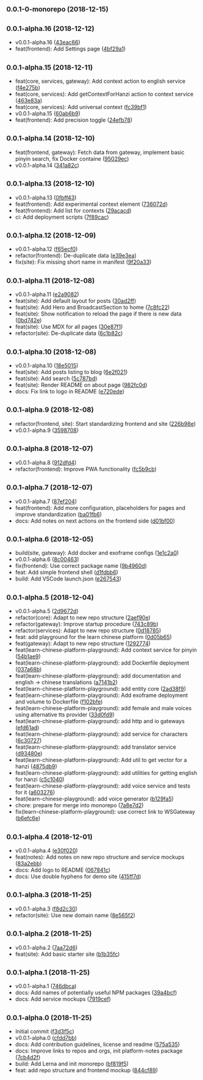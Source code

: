 ## <small>0.0.1-0-monorepo (2018-12-15)</small>




## <small>0.0.1-alpha.16 (2018-12-12)</small>

* v0.0.1-alpha.16 ([43eac66](https://gitlab.com/pojntfx/learn-chinese-platform/commit/43eac66))
* feat(frontend): Add Settings page ([4bf29a1](https://gitlab.com/pojntfx/learn-chinese-platform/commit/4bf29a1))



## <small>0.0.1-alpha.15 (2018-12-11)</small>

* feat(core, services, gateway): Add context action to english service ([f4e275b](https://gitlab.com/pojntfx/learn-chinese-platform/commit/f4e275b))
* feat(core, services): Add getContextForHanzi action to context service ([463e83a](https://gitlab.com/pojntfx/learn-chinese-platform/commit/463e83a))
* feat(core, services): Add universal context ([fc39bf1](https://gitlab.com/pojntfx/learn-chinese-platform/commit/fc39bf1))
* v0.0.1-alpha.15 ([60ab6b9](https://gitlab.com/pojntfx/learn-chinese-platform/commit/60ab6b9))
* feat(frontend): Add precision toggle ([24efb78](https://gitlab.com/pojntfx/learn-chinese-platform/commit/24efb78))



## <small>0.0.1-alpha.14 (2018-12-10)</small>

* feat(frontend, gateway): Fetch data from gateway, implement basic pinyin search, fix Docker containe ([95029ec](https://gitlab.com/pojntfx/learn-chinese-platform/commit/95029ec))
* v0.0.1-alpha.14 ([341a82c](https://gitlab.com/pojntfx/learn-chinese-platform/commit/341a82c))



## <small>0.0.1-alpha.13 (2018-12-10)</small>

* v0.0.1-alpha.13 ([0fbff43](https://gitlab.com/pojntfx/learn-chinese-platform/commit/0fbff43))
* feat(frontend): Add experimental context element ([736072d](https://gitlab.com/pojntfx/learn-chinese-platform/commit/736072d))
* feat(frontend): Add list for contexts ([29acacd](https://gitlab.com/pojntfx/learn-chinese-platform/commit/29acacd))
* ci: Add deployment scripts ([7f89cac](https://gitlab.com/pojntfx/learn-chinese-platform/commit/7f89cac))



## <small>0.0.1-alpha.12 (2018-12-09)</small>

* v0.0.1-alpha.12 ([f65ecf0](https://gitlab.com/pojntfx/learn-chinese-platform/commit/f65ecf0))
* refactor(frontend): De-duplicate data ([e39e3ea](https://gitlab.com/pojntfx/learn-chinese-platform/commit/e39e3ea))
* fix(site): Fix missing short name in manifest ([9f20a33](https://gitlab.com/pojntfx/learn-chinese-platform/commit/9f20a33))



## <small>0.0.1-alpha.11 (2018-12-08)</small>

* v0.0.1-alpha.11 ([e2a9082](https://gitlab.com/pojntfx/learn-chinese-platform/commit/e2a9082))
* feat(site): Add default layout for posts ([30ad2ff](https://gitlab.com/pojntfx/learn-chinese-platform/commit/30ad2ff))
* feat(site): Add Hero and BroadcastSection to home ([7c8fc22](https://gitlab.com/pojntfx/learn-chinese-platform/commit/7c8fc22))
* feat(site): Show notification to reload the page if there is new data ([0bd742e](https://gitlab.com/pojntfx/learn-chinese-platform/commit/0bd742e))
* feat(site): Use MDX for all pages ([30e87f1](https://gitlab.com/pojntfx/learn-chinese-platform/commit/30e87f1))
* refactor(site): De-duplicate data ([6c1b82c](https://gitlab.com/pojntfx/learn-chinese-platform/commit/6c1b82c))



## <small>0.0.1-alpha.10 (2018-12-08)</small>

* v0.0.1-alpha.10 ([18e5015](https://gitlab.com/pojntfx/learn-chinese-platform/commit/18e5015))
* feat(site): Add posts listing to blog ([6e2f021](https://gitlab.com/pojntfx/learn-chinese-platform/commit/6e2f021))
* feat(site): Add search ([5c787bd](https://gitlab.com/pojntfx/learn-chinese-platform/commit/5c787bd))
* feat(site): Render README on about page ([982fc0d](https://gitlab.com/pojntfx/learn-chinese-platform/commit/982fc0d))
* docs: Fix link to logo in README ([e720ede](https://gitlab.com/pojntfx/learn-chinese-platform/commit/e720ede))



## <small>0.0.1-alpha.9 (2018-12-08)</small>

* refactor(frontend, site): Start standardizing frontend and site ([226b98e](https://gitlab.com/pojntfx/learn-chinese-platform/commit/226b98e))
* v0.0.1-alpha.9 ([3598708](https://gitlab.com/pojntfx/learn-chinese-platform/commit/3598708))



## <small>0.0.1-alpha.8 (2018-12-07)</small>

* v0.0.1-alpha.8 ([912dfd4](https://gitlab.com/pojntfx/learn-chinese-platform/commit/912dfd4))
* refactor(frontend): Improve PWA functionality ([fc5b9cb](https://gitlab.com/pojntfx/learn-chinese-platform/commit/fc5b9cb))



## <small>0.0.1-alpha.7 (2018-12-07)</small>

* v0.0.1-alpha.7 ([87ef204](https://gitlab.com/pojntfx/learn-chinese-platform/commit/87ef204))
* feat(frontend): Add more configuration, placeholders for pages and improve standardization ([ba01fb6](https://gitlab.com/pojntfx/learn-chinese-platform/commit/ba01fb6))
* docs: Add notes on next actions on the frontend side ([d01bf00](https://gitlab.com/pojntfx/learn-chinese-platform/commit/d01bf00))



## <small>0.0.1-alpha.6 (2018-12-05)</small>

* build(site, gateway): Add docker and exoframe configs ([1e1c2a0](https://gitlab.com/pojntfx/learn-chinese-platform/commit/1e1c2a0))
* v0.0.1-alpha.6 ([8c00463](https://gitlab.com/pojntfx/learn-chinese-platform/commit/8c00463))
* fix(frontend): Use correct package name ([9b4960d](https://gitlab.com/pojntfx/learn-chinese-platform/commit/9b4960d))
* feat: Add simple frontend shell ([d1fdbb6](https://gitlab.com/pojntfx/learn-chinese-platform/commit/d1fdbb6))
* build: Add VSCode launch.json ([e267543](https://gitlab.com/pojntfx/learn-chinese-platform/commit/e267543))



## <small>0.0.1-alpha.5 (2018-12-04)</small>

* v0.0.1-alpha.5 ([2d9672d](https://gitlab.com/pojntfx/learn-chinese-platform/commit/2d9672d))
* refactor(core): Adapt to new repo structure ([2aef90e](https://gitlab.com/pojntfx/learn-chinese-platform/commit/2aef90e))
* refactor(gateway): Improve startup procedure ([743c89b](https://gitlab.com/pojntfx/learn-chinese-platform/commit/743c89b))
* refactor(services): Adapt to new repo structure ([0d18785](https://gitlab.com/pojntfx/learn-chinese-platform/commit/0d18785))
* feat: add playground for the learn chinese platform ([0d05b65](https://gitlab.com/pojntfx/learn-chinese-platform/commit/0d05b65))
* feat(gateway): Adapt to new repo structure ([1292774](https://gitlab.com/pojntfx/learn-chinese-platform/commit/1292774))
* feat(learn-chinese-platform-playground): Add context service for pinyin ([54b1ae9](https://gitlab.com/pojntfx/learn-chinese-platform/commit/54b1ae9))
* feat(learn-chinese-platform-playground): add Dockerfile deployment ([037a68b](https://gitlab.com/pojntfx/learn-chinese-platform/commit/037a68b))
* feat(learn-chinese-platform-playground): add documentation and english -> chinese translations ([a7141b2](https://gitlab.com/pojntfx/learn-chinese-platform/commit/a7141b2))
* feat(learn-chinese-platform-playground): add entity core ([2ad38f9](https://gitlab.com/pojntfx/learn-chinese-platform/commit/2ad38f9))
* feat(learn-chinese-platform-playground): Add exoframe deployment and volume to Dockerfile ([f102bfe](https://gitlab.com/pojntfx/learn-chinese-platform/commit/f102bfe))
* feat(learn-chinese-platform-playground): add female and male voices using alternative tts provider ([33d0fd9](https://gitlab.com/pojntfx/learn-chinese-platform/commit/33d0fd9))
* feat(learn-chinese-platform-playground): add http and io gateways ([efd61ad](https://gitlab.com/pojntfx/learn-chinese-platform/commit/efd61ad))
* feat(learn-chinese-platform-playground): add service for characters ([6c30727](https://gitlab.com/pojntfx/learn-chinese-platform/commit/6c30727))
* feat(learn-chinese-platform-playground): add translator service ([d93480e](https://gitlab.com/pojntfx/learn-chinese-platform/commit/d93480e))
* feat(learn-chinese-platform-playground): Add util to get vector for a hanzi ([4875db9](https://gitlab.com/pojntfx/learn-chinese-platform/commit/4875db9))
* feat(learn-chinese-platform-playground): add utilities for getting english for hanzi ([c5c1040](https://gitlab.com/pojntfx/learn-chinese-platform/commit/c5c1040))
* feat(learn-chinese-platform-playground): add voice service and tests for it ([a603276](https://gitlab.com/pojntfx/learn-chinese-platform/commit/a603276))
* feat(learn-chinese-playground): add voice generator ([b129fa5](https://gitlab.com/pojntfx/learn-chinese-platform/commit/b129fa5))
* chore: prepare for merge into monorepo ([7a8e7d2](https://gitlab.com/pojntfx/learn-chinese-platform/commit/7a8e7d2))
* fix(learn-chinese-platform-playground): use correct link to WSGateway ([b6efc6e](https://gitlab.com/pojntfx/learn-chinese-platform/commit/b6efc6e))



## <small>0.0.1-alpha.4 (2018-12-01)</small>

* v0.0.1-alpha.4 ([e30f020](https://gitlab.com/pojntfx/learn-chinese-platform/commit/e30f020))
* feat(notes): Add notes on new repo structure and service mockups ([83a2ebb](https://gitlab.com/pojntfx/learn-chinese-platform/commit/83a2ebb))
* docs: Add logo to README ([067841c](https://gitlab.com/pojntfx/learn-chinese-platform/commit/067841c))
* docs: Use double hyphens for demo site ([415ff7d](https://gitlab.com/pojntfx/learn-chinese-platform/commit/415ff7d))



## <small>0.0.1-alpha.3 (2018-11-25)</small>

* v0.0.1-alpha.3 ([f8d2c30](https://gitlab.com/pojntfx/learn-chinese-platform/commit/f8d2c30))
* refactor(site): Use new domain name ([8e565f2](https://gitlab.com/pojntfx/learn-chinese-platform/commit/8e565f2))



## <small>0.0.1-alpha.2 (2018-11-25)</small>

* v0.0.1-alpha.2 ([7aa72d6](https://gitlab.com/pojntfx/learn-chinese-platform/commit/7aa72d6))
* feat(site): Add basic starter site ([b1b35fc](https://gitlab.com/pojntfx/learn-chinese-platform/commit/b1b35fc))



## <small>0.0.1-alpha.1 (2018-11-25)</small>

* v0.0.1-alpha.1 ([746dbca](https://gitlab.com/pojntfx/learn-chinese-platform/commit/746dbca))
* docs: Add names of potentially useful NPM packages ([39a4bcf](https://gitlab.com/pojntfx/learn-chinese-platform/commit/39a4bcf))
* docs: Add service mockups ([7919cef](https://gitlab.com/pojntfx/learn-chinese-platform/commit/7919cef))



## <small>0.0.1-alpha.0 (2018-11-25)</small>

* Initial commit ([f3d3f5c](https://gitlab.com/pojntfx/learn-chinese-platform/commit/f3d3f5c))
* v0.0.1-alpha.0 ([cfdd7bb](https://gitlab.com/pojntfx/learn-chinese-platform/commit/cfdd7bb))
* docs: Add contribution guidelines, license and readme ([575a535](https://gitlab.com/pojntfx/learn-chinese-platform/commit/575a535))
* docs: Improve links to repos and orgs, init platform-notes package ([7cb4d2f](https://gitlab.com/pojntfx/learn-chinese-platform/commit/7cb4d2f))
* build: Add Lerna and init monorepo ([bf819f5](https://gitlab.com/pojntfx/learn-chinese-platform/commit/bf819f5))
* feat: add repo structure and frontend mockup ([844cf89](https://gitlab.com/pojntfx/learn-chinese-platform/commit/844cf89))



